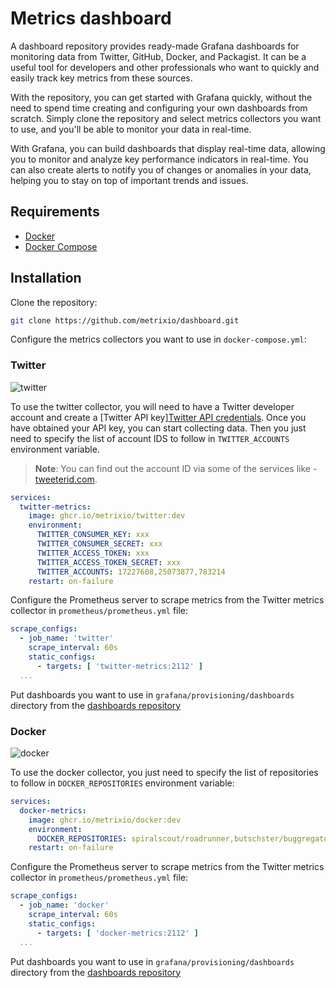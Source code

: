 # Metrics dashboard

A dashboard repository provides ready-made Grafana dashboards for monitoring data from Twitter, GitHub, Docker,
and Packagist. It can be a useful tool for developers and other professionals who want to quickly and easily track key
metrics from these sources.

With the repository, you can get started with Grafana quickly, without the need to spend time creating and
configuring your own dashboards from scratch. Simply clone the repository and select metrics collectors you want to use,
and
you'll be able to monitor your data in real-time.

With Grafana, you can build dashboards that display real-time data, allowing you to monitor and analyze key performance
indicators in real-time. You can also create alerts to notify you of changes or anomalies in your data, helping you to
stay on top of important trends and issues.

## Requirements

- [Docker](https://docs.docker.com/install/)
- [Docker Compose](https://docs.docker.com/compose/install/)

## Installation

Clone the repository:

```bash
git clone https://github.com/metrixio/dashboard.git
```

Configure the metrics collectors you want to use in `docker-compose.yml`:

### Twitter

![twitter](https://user-images.githubusercontent.com/773481/209433204-d3a5efb4-80f8-495b-bfbf-f4806f4d094b.png)

To use the twitter collector, you will need to have a Twitter developer account and create
a [Twitter API key][Twitter API credentials](https://developer.twitter.com/en/docs/basics/authentication/guides/access-tokens.html).
Once you have obtained your API key, you can start collecting data. Then you just need to specify the list of
account IDS to follow in `TWITTER_ACCOUNTS` environment variable.

> **Note**:
> You can find out the account ID via some of the services like - [tweeterid.com](https://tweeterid.com/).

```yaml
services:
  twitter-metrics:
    image: ghcr.io/metrixio/twitter:dev
    environment:
      TWITTER_CONSUMER_KEY: xxx
      TWITTER_CONSUMER_SECRET: xxx
      TWITTER_ACCESS_TOKEN: xxx
      TWITTER_ACCESS_TOKEN_SECRET: xxx
      TWITTER_ACCOUNTS: 17227608,25073877,783214
    restart: on-failure
```

Configure the Prometheus server to scrape metrics from the Twitter metrics collector in `prometheus/prometheus.yml`
file:

```yaml
scrape_configs:
  - job_name: 'twitter'
    scrape_interval: 60s
    static_configs:
      - targets: [ 'twitter-metrics:2112' ]
  ...
```

Put dashboards you want to use in `grafana/provisioning/dashboards` directory from
the [dashboards repository](https://github.com/metrixio/twitter/tree/master/grafana)

### Docker

![docker](https://user-images.githubusercontent.com/773481/209433247-decbb4f6-e722-4862-8063-d4e4f0bf3c29.png)

To use the docker collector, you just need to specify the list of repositories to follow in `DOCKER_REPOSITORIES`
environment variable:

```yaml
services:
  docker-metrics:
    image: ghcr.io/metrixio/docker:dev
    environment:
      DOCKER_REPOSITORIES: spiralscout/roadrunner,butschster/buggregator
    restart: on-failure
```

Configure the Prometheus server to scrape metrics from the Twitter metrics collector in `prometheus/prometheus.yml`
file:

```yaml
scrape_configs:
  - job_name: 'docker'
    scrape_interval: 60s
    static_configs:
      - targets: [ 'docker-metrics:2112' ]
  ...
```

Put dashboards you want to use in `grafana/provisioning/dashboards` directory from
the [dashboards repository](https://github.com/metrixio/docker/tree/master/grafana)
